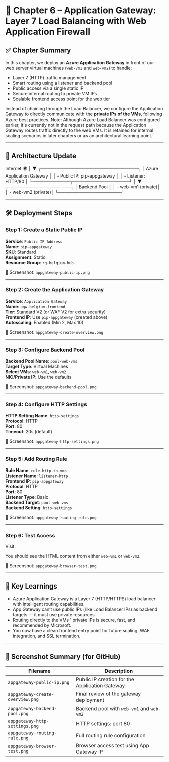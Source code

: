 # 📘 Chapter 6 – Application Gateway: Layer 7 Load Balancing with Web Application Firewall

## ✅ Chapter Summary

In this chapter, we deploy an **Azure Application Gateway** in front of our web server virtual machines (`web-vm1` and `web-vm2`) to handle:

- Layer 7 (HTTP) traffic management
- Smart routing using a listener and backend pool
- Public access via a single static IP
- Secure internal routing to private VM IPs
- Scalable frontend access point for the web tier

Instead of chaining through the Load Balancer, we configure the Application Gateway to directly communicate with the **private IPs of the VMs**, following Azure best practices.
Note: Although Azure Load Balancer was configured earlier, it's currently not in the request path because the Application Gateway routes traffic directly to the web VMs. It is retained for internal scaling scenarios in later chapters or as an architectural learning point.


---

## 🧱 Architecture Update

Internet 🌍
   │
   ▼
┌───────────────────────────────┐
│     Azure Application Gateway │
│   - Public IP: pip-appgateway │
│   - Listener: HTTP/80         │
└────────────┬──────────────────┘
             │
             ▼
    ┌────────────────────┐
    │ Backend Pool       │
    │ - web-vm1 (private)│
    │ - web-vm2 (private)│
    └────────────────────┘

---

## 🛠️ Deployment Steps

### Step 1: Create a Static Public IP
**Service**: `Public IP Address`  
**Name**: `pip-appgateway`  
**SKU**: Standard  
**Assignment**: Static  
**Resource Group**: `rg-belgium-hub`

📸 Screenshot: `appgateway-public-ip.png`

---

### Step 2: Create the Application Gateway
**Service**: `Application Gateway`  
**Name**: `agw-belgium-frontend`  
**Tier**: Standard V2 (or WAF V2 for extra security)  
**Frontend IP**: Use `pip-appgateway` (created above)  
**Autoscaling**: Enabled (Min 2, Max 10)

📸 Screenshot: `appgateway-create-overview.png`

---

### Step 3: Configure Backend Pool
**Backend Pool Name**: `pool-web-vms`  
**Target Type**: Virtual Machines  
**Select VMs**: `web-vm1`, `web-vm2`  
**NIC/Private IP**: Use the defaults

📸 Screenshot: `appgateway-backend-pool.png`

---

### Step 4: Configure HTTP Settings
**HTTP Setting Name**: `http-settings`  
**Protocol**: HTTP  
**Port**: 80  
**Timeout**: 20s (default)

📸 Screenshot: `appgateway-http-settings.png`

---

### Step 5: Add Routing Rule
**Rule Name**: `rule-http-to-vms`  
**Listener Name**: `listener-http`  
**Frontend IP**: `pip-appgateway`  
**Protocol**: HTTP  
**Port**: 80  
**Listener Type**: Basic  
**Backend Target**: `pool-web-vms`  
**Backend Setting**: `http-settings`

📸 Screenshot: `appgateway-routing-rule.png`

---

### Step 6: Test Access
Visit:

You should see the HTML content from either `web-vm1` or `web-vm2`.

📸 Screenshot: `appgateway-browser-test.png`

---

## 🧠 Key Learnings

- Azure Application Gateway is a Layer 7 (HTTP/HTTPS) load balancer with intelligent routing capabilities.
- App Gateway can’t use public IPs (like Load Balancer IPs) as backend targets — it must use private resources.
- Routing directly to the VMs ' private IPs is secure, fast, and recommended by Microsoft.
- You now have a clean frontend entry point for future scaling, WAF integration, and SSL termination.

---

## 📁 Screenshot Summary (for GitHub)

| Filename                        | Description                                     |
|---------------------------------|-------------------------------------------------|
| `appgateway-public-ip.png`      | Public IP creation for the Application Gateway  |
| `appgateway-create-overview.png`| Final review of the gateway deployment          |
| `appgateway-backend-pool.png`   | Backend pool with `web-vm1` and `web-vm2`       |
| `appgateway-http-settings.png`  | HTTP settings: port 80                          |
| `appgateway-routing-rule.png`   | Full routing rule configuration                 |
| `appgateway-browser-test.png`   | Browser access test using App Gateway IP        |
